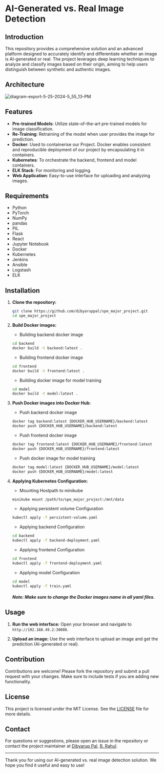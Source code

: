 # AI-Generated vs. Real Image Detection

## Introduction

This repository provides a comprehensive solution and  an advanced platform designed to accurately identify and differentiate whether an image is AI-generated or real. The project leverages deep learning techniques to analyze and classify images based on their origin, aiming to help users distinguish between synthetic and authentic images.

## Architecture

![diagram-export-5-25-2024-5_55_13-PM](https://github.com/dibyaruppal/spe_major_project/assets/51826858/d9b80173-8f79-43ca-9aab-de2f0993b80e)


## Features

- **Pre-trained Models**: Utilize state-of-the-art pre-trained models for image classification.
- **Re-Training**: Retraining of the model when user provides the image for prediction. 
- **Docker**: Used to containerise our Project. Docker enables consistent and reproducible deployment of our project by encapsulating it 
in containers.
- **Kubernetes**: To orchestrate the backend, frontend and model containers.
- **ELK Stack**: For monitoring and logging.
- **Web Application**: Easy-to-use interface for uploading and analyzing images.


## Requirements

- Python 
- PyTorch
- NumPy
- pandas
- PIL
- Flask 
- React
- Jupyter Notebook 
- Docker
- Kubernetes
- Jenkins
- Ansible
- Logstash 
- ELK

## Installation

1. **Clone the repository:**
   ```sh
   git clone https://github.com/dibyaruppal/spe_major_project.git
   cd spe_major_project
   ```

2. **Build Docker images:**
   - Building backend docker image
   ```sh
   cd backend
   docker build -t backend:latest .
   ```
   - Building frontend docker image
   ```sh
   cd frontend
   docker build -t frontend:latest . 
   ```
   - Building docker image for model training
   ```sh
   cd model
   docker build -t model:latest .
   ```

3. **Push Docker images into Docker Hub:**
   - Push backend docker image
   ```sh
   docker tag backend:latest {DOCKER_HUB_USERNAME}/backend:latest
   docker push {DOCKER_HUB_USERNAME}/backend:latest
   ```
   - Push frontend docker image
   ```sh
   docker tag frontend:latest {DOCKER_HUB_USERNAME}/frontend:latest
   docker push {DOCKER_HUB_USERNAME}/frontend:latest
   ```
   - Push docker image for model training
   ```sh
   docker tag model:latest {DOCKER_HUB_USERNAME}/model:latest
   docker push {DOCKER_HUB_USERNAME}/model:latest
   ```
   
4. **Applying Kubernetes Configuration:**
      - Mounting Hostpath to minikube
   ```sh
   minikube mount /path/to/spe_major_project:/mnt/data
   ```
   
   - Applying persistent volume Configuration
   ```sh
   kubectl apply -f persistent-volume.yaml
   ```
   
   - Applying backend Configuration
   ```sh
   cd backend
   kubectl apply -f backend-deployment.yaml
   ```
   - Applying frontend Configuration
   ```sh
   cd frontend
   kubectl apply -f frontend-deployment.yaml
   ```
   
   - Applying model Configuration
   ```sh
   cd model
   kubectl apply -f train.yaml
   ```
    ##### Note: Make sure to change the Docker images name in all yaml files.
## Usage

1. **Run the web interface:**
   Open your browser and navigate to `http://192.168.49.2:30008`.

2. **Upload an image:** Use the web interface to upload an image and get the prediction (AI-generated or real).


## Contribution

Contributions are welcome! Please fork the repository and submit a pull request with your changes. Make sure to include tests if you are adding new functionality.

## License

This project is licensed under the MIT License. See the [LICENSE](https://github.com/git/git-scm.com/blob/main/MIT-LICENSE.txt) file for more details.

## Contact

For questions or suggestions, please open an issue in the repository or contact the project maintainer at [Dibyarup Pal](mailto:dibyarup.pal@iiitb.ac.in), [B. Rahul](mailto:b.rahul@iiitb.ac.in).

---

Thank you for using our AI-generated vs. real image detection solution. We hope you find it useful and easy to use!
